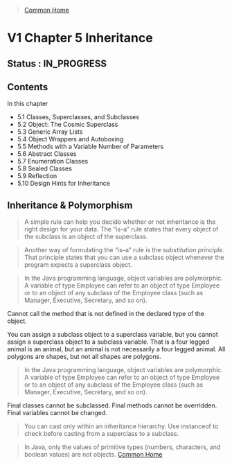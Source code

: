 >[Common Home](../README.md)
 
# V1 Chapter 5 Inheritance
 
## Status : IN_PROGRESS 
 

## Contents


In this chapter
* 5.1 Classes, Superclasses, and Subclasses
* 5.2 Object: The Cosmic Superclass
* 5.3 Generic Array Lists
* 5.4 Object Wrappers and Autoboxing
* 5.5 Methods with a Variable Number of Parameters
* 5.6 Abstract Classes
* 5.7 Enumeration Classes
* 5.8 Sealed Classes
* 5.9 Reflection
* 5.10 Design Hints for Inheritance
 
## Inheritance & Polymorphism

>A simple rule can help you decide whether or not inheritance is the right design for your data. 
>The “is–a” rule states that every object of the subclass is an object of the superclass.

> Another way of formulating the “is–a” rule is the *substitution principle*. 
> That principle states that you can use a subclass object whenever the program expects a superclass object.

> In the Java programming language, object variables are polymorphic. A variable of type Employee can refer to an object of type Employee or to an object of any subclass of the Employee class (such as Manager, Executive, Secretary, and so on).

Cannot call the method that is not defined in the declared type of the object.

You can assign a subclass object to a superclass variable, but you cannot assign a superclass object to a subclass variable. That is a four legged animal is an animal, but an animal is not necessarily a four legged animal. All polygons are shapes, but not all shapes are polygons.


> In the Java programming language, object variables are polymorphic. A variable of type Employee can refer to an object of type Employee or to an object of any subclass of the Employee class (such as Manager, Executive, Secretary, and so on).

Final classes cannot be subclassed. Final methods cannot be overridden. Final variables cannot be changed.

> You can cast only within an inheritance hierarchy.
> Use instanceof to check before casting from a superclass to a subclass.
 
>In Java, only the values of primitive types (numbers, characters, and boolean values) are not objects.
>[Common Home](../README.md)
